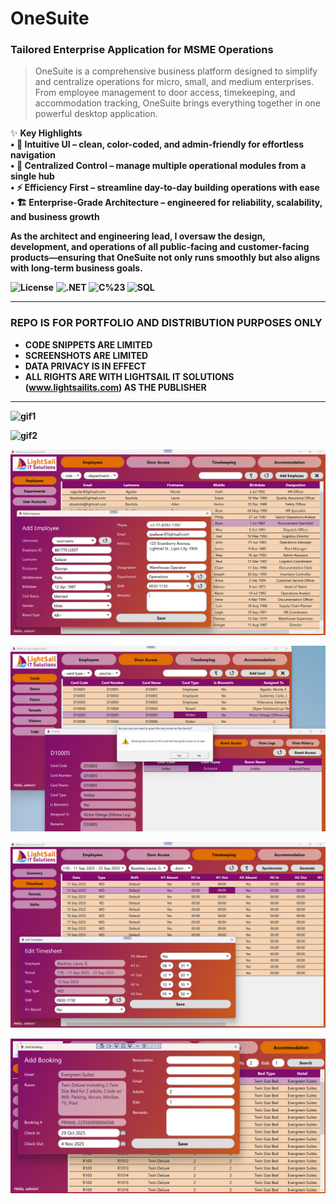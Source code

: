 # OneSuite
### Tailored Enterprise Application for MSME Operations
> OneSuite is a comprehensive business platform designed to simplify and centralize operations for micro, small, and medium enterprises. From employee management to door access, timekeeping, and accommodation tracking, OneSuite brings everything together in one powerful desktop application.

✨ <b>Key Highlights<b/><br/>
  •	🎨 <b>Intuitive UI</b> – clean, color-coded, and admin-friendly for effortless navigation<br/>
  •	🔐 <b>Centralized Control</b> – manage multiple operational modules from a single hub<br/>
  •	⚡ <b>Efficiency First</b> – streamline day-to-day building operations with ease<br/>
  •	🏗️ <b>Enterprise-Grade Architecture</b> – engineered for reliability, scalability, and business growth<br/>

As the architect and engineering lead, I oversaw the design, development, and operations of all public-facing and customer-facing products—ensuring that OneSuite not only runs smoothly but also aligns with long-term business goals.

![License](https://img.shields.io/badge/license-Apache--2.0-red.svg)
![.NET](https://img.shields.io/badge/.NET-8.0-8A2BE2)
![C%23](https://img.shields.io/badge/C%23-12.0-blue)
![SQL](https://img.shields.io/badge/SQL%20Server-2019-C8102E)

---

### REPO IS FOR PORTFOLIO AND DISTRIBUTION PURPOSES ONLY
- CODE SNIPPETS ARE LIMITED
- SCREENSHOTS ARE LIMITED
- DATA PRIVACY IS IN EFFECT
- ALL RIGHTS ARE WITH LIGHTSAIL IT SOLUTIONS (www.lightsailits.com) AS THE PUBLISHER

---

![gif1](https://github.com/polljii/onesuite/blob/main/onesuitevid1.gif)

![gif2](https://github.com/polljii/onesuite/blob/main/onesuitevid2.gif)

![img1](https://github.com/polljii/onesuite/blob/main/onesuite1.png)

![img2](https://github.com/polljii/onesuite/blob/main/onesuite2.png)

![img3](https://github.com/polljii/onesuite/blob/main/onesuite3.png)

![img4](https://github.com/polljii/onesuite/blob/main/onesuite4.png)
